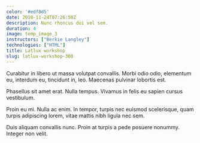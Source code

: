 ```yaml
---
color: '#edf8d5'
date: 2018-11-24T07:26:50Z
description: Nunc rhoncus dui vel sem.
duration: 4
image: temp_image_3
instructors: ["Berkie Langley"]
technologies: ["HTML"]
title: Latlux workshop
slug: latlux-workshop-388
---
```

Curabitur in libero ut massa volutpat convallis. Morbi odio odio, elementum eu, interdum eu, tincidunt in, leo. Maecenas pulvinar lobortis est.

Phasellus sit amet erat. Nulla tempus. Vivamus in felis eu sapien cursus vestibulum.

Proin eu mi. Nulla ac enim. In tempor, turpis nec euismod scelerisque, quam turpis adipiscing lorem, vitae mattis nibh ligula nec sem.

Duis aliquam convallis nunc. Proin at turpis a pede posuere nonummy. Integer non velit.
